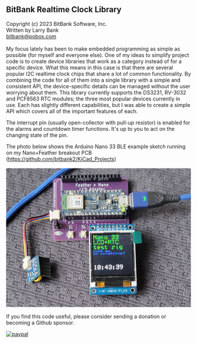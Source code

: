 BitBank Realtime Clock Library<br>
------------------------------
Copyright (c) 2023 BitBank Software, Inc.<br>
Written by Larry Bank<br>
bitbank@pobox.com<br>
<br>
My focus lately has been to make embedded programming as simple as possible (for myself and everyone else). One of my ideas to simplify project code is to create device libraries that work as a category instead of for a specific device. What this means in this case is that there are several popular I2C realtime clock chips that share a lot of common functionality. By combining the code for all of them into a single library with a simple and consistent API, the device-specific details can be managed without the user worrying about them. This library currently supports the DS3231, RV-3032 and PCF8563 RTC modules; the three most popular devices currently in use. Each has slightly different capabilities, but I was able to create a simple API which covers all of the important features of each.<br>

The interrupt pin (usually open-collector with pull-up resistor) is enabled for the alarms and countdown timer functions. It's up to you to act on the changing state of the pin.<br>

The photo below shows the Arduino Nano 33 BLE example sketch running on my Nano+Feather breakout PCB (https://github.com/bitbank2/KiCad_Projects) <br>
<br>
![bb_rtc](/bb_rtc_demo.jpg?raw=true "bb_rtc")
<br>

If you find this code useful, please consider sending a donation or becoming a Github sponsor.

[![paypal](https://www.paypalobjects.com/en_US/i/btn/btn_donateCC_LG.gif)](https://www.paypal.com/cgi-bin/webscr?cmd=_s-xclick&hosted_button_id=SR4F44J2UR8S4)

